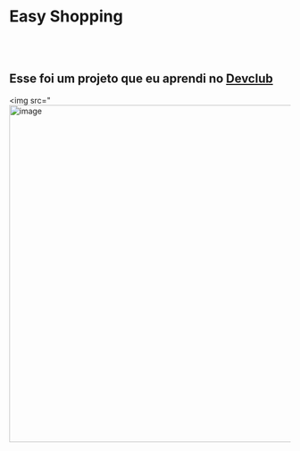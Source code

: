 <h1> Easy Shopping </h1>
<br>
<br>
<h2> Esse foi um projeto que eu aprendi no <a href="https://rodolfomori.com.br/devclub">Devclub</a></h2>

<img src="<img width="1359" height="604" alt="image" src="https://github.com/user-attachments/assets/a4fed533-87c4-4366-b775-e26aa8d4e78f" />
>
